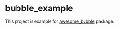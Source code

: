 # bubble_example

This project is example for [awesome_bubble](https://pub.dev/packages/awesome_bubble) package.
